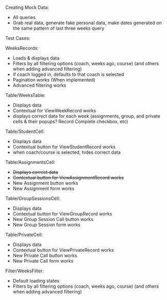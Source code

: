 Creating Mock Data:

- All queries
- Grab real data, generate fake personal data, make dates generated on the same pattern of last three weeks query

Test Cases:

WeeksRecords:

- Loads & displays data
- Filters by all filtering options (coach, weeks ago, course) (and others when adding advanced filtering)
- if coach logged in, defaults to that coach is selected
- Pagination works (When implemented)
- Advanced filtering works

Table/WeeksTable:

- Displays data
- Contextual for ViewWeekRecord works
- displays correct data for each week (assignments, group, and private cells & their popups? Record Complete checkbox, etc)

Table/StudentCell:

- Displays data
- Contextual button for ViewStudentRecord works
- when coach/course is selected, hides correct data

Table/AssignmentsCell:

- ~~Displays correct data~~
- ~~Contextual button for ViewAssignmentRecord works~~
- New Assignment button works
- New Assignment form works

Table/GroupSessionsCell:

- Displays data
- Contextual button for ViewGroupRecord works
- New Group Session Call button works
- New Group Session form works

Table/PrivateCell:

- Displays data
- Contextual button for ViewPrivateRecord works
- New Private Call button works
- New Private Call form works

Filter/WeeksFilter:

- Default loading states
- Filters by all filtering options (coach, weeks ago, course) (and others when adding advanced filtering)
